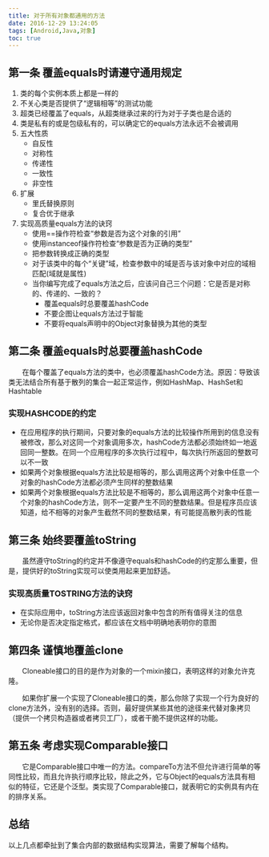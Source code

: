 ```yaml
---
title: 对于所有对象都通用的方法
date: 2016-12-29 13:24:05
tags: [Android,Java,对象]
toc: true
---
```



## 第一条 覆盖equals时请遵守通用规定
1. 类的每个实例本质上都是一样的
2. 不关心类是否提供了“逻辑相等”的测试功能
3. 超类已经覆盖了equals，从超类继承过来的行为对于子类也是合适的
4. 类是私有的或是包级私有的，可以确定它的equals方法永远不会被调用
5. 五大性质
	* 自反性
	* 对称性
	* 传递性
	* 一致性
	* 非空性
6. 扩展
	* 里氏替换原则
	* 复合优于继承
7. 实现高质量equals方法的诀窍
	* 使用==操作符检查“参数是否为这个对象的引用”
	* 使用instanceof操作符检查“参数是否为正确的类型”
	* 把参数转换成正确的类型
	* 对于该类中的每个“关键”域，检查参数中的域是否与该对象中对应的域相匹配(域就是属性)
	* 当你编写完成了equals方法之后，应该问自己三个问题：它是否是对称的、传递的、一致的？
		* 覆盖equals时总要覆盖hashCode
		* 不要企图让equals方法过于智能
		* 不要将equals声明中的Object对象替换为其他的类型

<!--more-->

## 第二条 覆盖equals时总要覆盖hashCode
&nbsp;&nbsp;&nbsp;&nbsp;&nbsp;&nbsp;&nbsp;在每个覆盖了equals方法的类中，也必须覆盖hashCode方法。原因：导致该类无法结合所有基于散列的集合一起正常运作，例如HashMap、HashSet和Hashtable

### 实现HASHCODE的约定
* 在应用程序的执行期间，只要对象的equals方法的比较操作所用到的信息没有被修改，那么对这同一个对象调用多次，hashCode方法都必须始终如一地返回同一整数。在同一个应用程序的多次执行过程中，每次执行所返回的整数可以不一致
* 如果两个对象根据equals方法比较是相等的，那么调用这两个对象中任意一个对象的hashCode方法都必须产生同样的整数结果
* 如果两个对象根据equals方法比较是不相等的，那么调用这两个对象中任意一个对象的hashCode方法，则不一定要产生不同的整数结果。但是程序员应该知道，给不相等的对象产生截然不同的整数结果，有可能提高散列表的性能

## 第三条 始终要覆盖toString
&nbsp;&nbsp;&nbsp;&nbsp;&nbsp;&nbsp;&nbsp;虽然遵守toString的约定并不像遵守equals和hashCode的约定那么重要，但是，提供好的toString实现可以使类用起来更加舒适。

### 实现高质量TOSTRING方法的诀窍
* 在实际应用中，toString方法应该返回对象中包含的所有值得关注的信息
* 无论你是否决定指定格式，都应该在文档中明确地表明你的意图

## 第四条 谨慎地覆盖clone
&nbsp;&nbsp;&nbsp;&nbsp;&nbsp;&nbsp;&nbsp;Cloneable接口的目的是作为对象的一个mixin接口，表明这样的对象允许克隆。

&nbsp;&nbsp;&nbsp;&nbsp;&nbsp;&nbsp;&nbsp;如果你扩展一个实现了Cloneable接口的类，那么你除了实现一个行为良好的clone方法外，没有别的选择。否则，最好提供某些其他的途径来代替对象拷贝（提供一个拷贝构造器或者拷贝工厂），或者干脆不提供这样的功能。

## 第五条 考虑实现Comparable接口
&nbsp;&nbsp;&nbsp;&nbsp;&nbsp;&nbsp;&nbsp;它是Comparable接口中唯一的方法。compareTo方法不但允许进行简单的等同性比较，而且允许执行顺序比较，除此之外，它与Object的equals方法具有相似的特征，它还是个泛型。类实现了Comparable接口，就表明它的实例具有内在的排序关系。

## 总结
以上几点都牵扯到了集合内部的数据结构实现算法，需要了解每个结构。